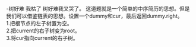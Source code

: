 -树好难 我枯了
树好难我又哭了。
这道题就是一个简单的中序简历的思想。但是我们可以借鉴链表的思想。设置一个dummy和cur，最后返回dummy.right。  
1.把根节点的左子树置为空。  
2.把current的右子树变为root。  
3.将cur指向current的右子树。